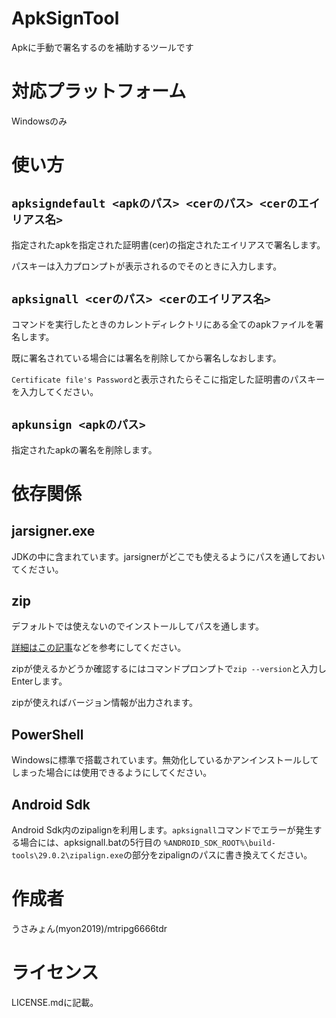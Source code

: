 # ApkSignTool
Apkに手動で署名するのを補助するツールです
# 対応プラットフォーム
Windowsのみ
# 使い方
## `apksigndefault <apkのパス> <cerのパス> <cerのエイリアス名>`

指定されたapkを指定された証明書(cer)の指定されたエイリアスで署名します。

パスキーは入力プロンプトが表示されるのでそのときに入力します。
## `apksignall <cerのパス> <cerのエイリアス名>`
コマンドを実行したときのカレントディレクトリにある全てのapkファイルを署名します。

既に署名されている場合には署名を削除してから署名しなおします。

`Certificate file's Password`と表示されたらそこに指定した証明書のパスキーを入力してください。
## `apkunsign <apkのパス>`
指定されたapkの署名を削除します。
# 依存関係
## jarsigner.exe
JDKの中に含まれています。jarsignerがどこでも使えるようにパスを通しておいてください。
## zip
デフォルトでは使えないのでインストールしてパスを通します。

[詳細はこの記事](https://qiita.com/Shi-nakaya/items/83d2b2e2b34b897d3df8)などを参考にしてください。

zipが使えるかどうか確認するにはコマンドプロンプトで`zip --version`と入力しEnterします。

zipが使えればバージョン情報が出力されます。
## PowerShell
Windowsに標準で搭載されています。無効化しているかアンインストールしてしまった場合には使用できるようにしてください。
## Android Sdk
Android Sdk内のzipalignを利用します。`apksignall`コマンドでエラーが発生する場合には、apksignall.batの5行目の
`%ANDROID_SDK_ROOT%\build-tools\29.0.2\zipalign.exe`の部分をzipalignのパスに書き換えてください。
# 作成者
うさみょん(myon2019)/mtripg6666tdr
# ライセンス
LICENSE.mdに記載。
